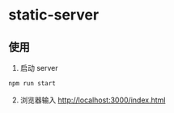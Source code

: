 # static-server

## 使用

1. 启动 server

``` bash
npm run start
```

2. 浏览器输入 <http://localhost:3000/index.html>
